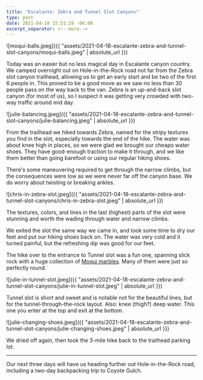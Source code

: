 ```yaml
--- 
title: "Escalante: Zebra and Tunnel Slot Canyons"
type: post
date: 2021-04-18 15:51:19 -06:00
excerpt_separator: <!--more-->
---
```


![moqui-balls.jpeg]({{ "assets/2021-04-18-escalante-zebra-and-tunnel-slot-canyons/moqui-balls.jpeg" | absolute_url }})


Today was an easier but no less magical day in Escalante canyon country. We camped overnight out on Hole-in-the-Rock road not far from the Zebra slot canyon trailhead, allowing us to get an early start and be two of the first 6 people in. This proved to be a good move as we saw no less than 30 people pass on the way back to the van. Zebra is an up-and-back slot canyon (for most of us), so I suspect it was getting very crowded with two-way traffic around mid day.

<!--more-->


![julie-balancing.jpeg]({{ "assets/2021-04-18-escalante-zebra-and-tunnel-slot-canyons/julie-balancing.jpeg" | absolute_url }})


From the trailhead we hiked towards Zebra, named for the stripy textures you find in the slot, especially towards the end of the hike. The water was about knee high in places, so we were glad we brought our cheapo water shoes. They have good-enough traction to make it through, and we like them better than going barefoot or using our regular hiking shoes.

There's some maneuvering required to get through the narrow climbs, but the consequences were low as we were never far off the canyon base. We do worry about twisting or breaking ankles.


![chris-in-zebra-slot.jpeg]({{ "assets/2021-04-18-escalante-zebra-and-tunnel-slot-canyons/chris-in-zebra-slot.jpeg" | absolute_url }})


The textures, colors, and lines in the last (highest) parts of the slot were stunning and worth the wading through water and narrow climbs.

We exited the slot the same way we came in, and took some time to dry our feet and put our hiking shoes back on. The water was very cold and it turned painful, but the refreshing dip was good for our feet.

The hike over to the entrance to Tunnel slot was a fun one, spanning slick rock with a huge collection of [Moqui marbles](https://en.wikipedia.org/wiki/Navajo_Sandstone#Iron_oxide_concretions). Many of them were just so perfectly round.


![julie-in-tunnel-slot.jpeg]({{ "assets/2021-04-18-escalante-zebra-and-tunnel-slot-canyons/julie-in-tunnel-slot.jpeg" | absolute_url }})


Tunnel slot is short and sweet and is notable not for the beautiful lines, but for the tunnel-through-the-rock layout. Also: knee (thigh?) deep water. This one you enter at the top and exit at the bottom.


![julie-changing-shoes.jpeg]({{ "assets/2021-04-18-escalante-zebra-and-tunnel-slot-canyons/julie-changing-shoes.jpeg" | absolute_url }})


We dried off again, then took the 3-mile hike back to the trailhead parking lot.

---

Our next three days will have us heading further out Hole-in-the-Rock road, including a two-day backpacking trip to Coyote Gulch.